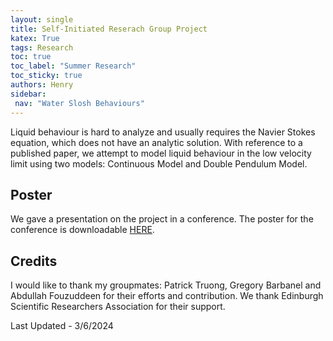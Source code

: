 ```yaml
---
layout: single
title: Self-Initiated Reserach Group Project 
katex: True
tags: Research
toc: true
toc_label: "Summer Research"
toc_sticky: true
authors: Henry
sidebar:
 nav: "Water Slosh Behaviours"
---
```

Liquid behaviour is hard to analyze and usually requires the Navier Stokes equation, which does not have an analytic solution. With reference to a published paper, we attempt to model liquid behaviour in the low velocity limit using two models: Continuous Model and Double Pendulum Model.

## Poster
We gave a presentation on the project in a conference. The poster for the conference is downloadable [HERE]({{site.url}}/assets/ESRAProject.pdf).

## Credits
I would like to thank my groupmates: Patrick Truong, Gregory Barbanel and Abdullah Fouzuddeen for their efforts and contribution. We thank Edinburgh Scientific Researchers Association for their support. 

Last Updated - 3/6/2024



